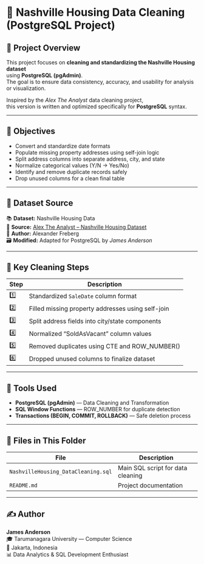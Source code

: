 # 🧹 Nashville Housing Data Cleaning (PostgreSQL Project)

## 📘 Project Overview
This project focuses on **cleaning and standardizing the Nashville Housing dataset**  
using **PostgreSQL (pgAdmin)**.  
The goal is to ensure data consistency, accuracy, and usability for analysis or visualization.

Inspired by the *Alex The Analyst* data cleaning project,  
this version is written and optimized specifically for **PostgreSQL** syntax.

---

## 🎯 Objectives
- Convert and standardize date formats  
- Populate missing property addresses using self-join logic  
- Split address columns into separate address, city, and state  
- Normalize categorical values (Y/N → Yes/No)  
- Identify and remove duplicate records safely  
- Drop unused columns for a clean final table  

---

## 💾 Dataset Source
📚 **Dataset:** Nashville Housing Data  
📄 **Source:** [Alex The Analyst – Nashville Housing Dataset](https://github.com/AlexTheAnalyst/SQL-Data-Cleaning)  
👤 **Author:** Alexander Freberg  
🗃️ **Modified:** Adapted for PostgreSQL by *James Anderson*

---

## 🧠 Key Cleaning Steps
| Step | Description |
|------|--------------|
| 1️⃣ | Standardized `SaleDate` column format |
| 2️⃣ | Filled missing property addresses using self-join |
| 3️⃣ | Split address fields into city/state components |
| 4️⃣ | Normalized “SoldAsVacant” column values |
| 5️⃣ | Removed duplicates using CTE and ROW_NUMBER() |
| 6️⃣ | Dropped unused columns to finalize dataset |

---

## 🧰 Tools Used
- **PostgreSQL (pgAdmin)** — Data Cleaning and Transformation  
- **SQL Window Functions** — ROW_NUMBER for duplicate detection  
- **Transactions (BEGIN, COMMIT, ROLLBACK)** — Safe deletion process  

---

## 📂 Files in This Folder
| File | Description |
|------|--------------|
| `NashvilleHousing_DataCleaning.sql` | Main SQL script for data cleaning |
| `README.md` | Project documentation |

---

## ✍️ Author
**James Anderson**  
🎓 Tarumanagara University — Computer Science  
📍 Jakarta, Indonesia  
📊 Data Analytics & SQL Development Enthusiast
